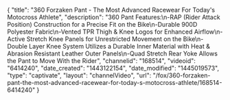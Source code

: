 {
    "title": "360 Forzaken Pant - The Most Advanced Racewear For Today's Motocross Athlete",
    "description": "360 Pant Features:\n-RAP (Rider Attack Position) Construction for a Precise Fit on the Bike\n-Durable 900D Polyester Fabric\n-Vented TPR Thigh & Knee Logos for Enhanced Airflow\n-Active Stretch Knee Panels for Unrestricted Movement on the Bike\n-Double Layer Knee System Utilizes a Durable Inner Material with Heat & Abrasion Resistant Leather Outer Panels\n-Quad Stretch Rear Yoke Allows the Pant to Move With the Rider",
    "channelid": "168514",
    "videoid": "6414240",
    "date_created": "1443122154",
    "date_modified": "1445019573",
    "type": "captivate",
    "layout": "channelVideo",
    "url": "\/fox\/360-forzaken-pant-the-most-advanced-racewear-for-today-s-motocross-athlete\/168514-6414240"
}